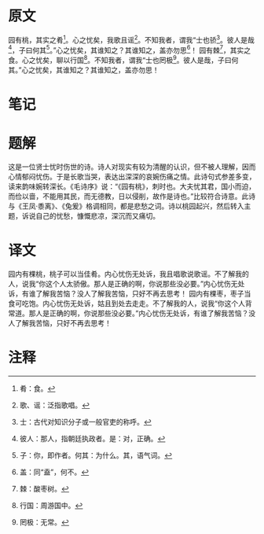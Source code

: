 # 原文
园有桃，其实之肴[^1]。心之忧矣，我歌且谣[^2]。不知我者，谓我“士也骄[^3]。彼人是哉[^4]，子曰何其[^5]。”心之忧矣，其谁知之？其谁知之，盖亦勿思[^6]！
园有棘[^7]，其实之食。心之忧矣，聊以行国[^8]。不知我者，谓我“士也罔极[^9]。彼人是哉，子曰何其。”心之忧矣，其谁知之？其谁知之，盖亦勿思！
# 笔记

# 题解
这是一位贤士忧时伤世的诗。诗人对现实有较为清醒的认识，但不被人理解，因而心情郁闷忧伤。于是长歌当哭，表达出深深的哀婉伤痛之情。此诗句式参差多变，读来韵味婉转深长。《毛诗序》说：“《园有桃》，刺时也。大夫忧其君，国小而迫，而俭以啬，不能用其民，而无德教，日以侵削，故作是诗也。”比较符合诗意。此诗与《王凤·黍离》、《兔爰》格调相同，都是悲愁之词。诗以桃园起兴，然后转入主题，诉说自己的忧愁，慷慨悲凉，深沉而又痛切。
# 译文
园内有棵桃，桃子可以当佳肴。内心忧伤无处诉，我且唱歌说歌谣。不了解我的人，说我“你这个人太骄傲。那人是正确的啊，你说那些没必要。”内心忧伤无处诉，有谁了解我苦恼？没人了解我苦恼，只好不再去思考！
园内有棵枣，枣子当食可吃饱。内心忧伤无处诉，姑且到处去走走。不了解我的人，说我“你这个人背常道。那人是正确的啊，你说那些没必要。”内心忧伤无处诉，有谁了解我苦恼？没人了解我苦恼，只好不再去思考！
# 注释

[^1]: 肴：食。
[^2]: 歌、谣：泛指歌唱。
[^3]: 士：古代对知识分子或一般官吏的称呼。
[^4]: 彼人：那人，指朝廷执政者。是：对，正确。
[^5]: 子：你，即作者。何其：为什么。其，语气词。
[^6]: 盖：同“盍”，何不。
[^7]: 棘：酸枣树。
[^8]: 行国：周游国中。
[^9]: 罔极：无常。